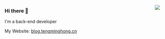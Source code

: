 <!-- ### Hi there 👋 -->

<!--
**teng-tt/teng-tt** is a ✨ _special_ ✨ repository because its `README.md` (this file) appears on your GitHub profile.

Here are some ideas to get you started:

- 🔭 I’m currently working on ...
- 🌱 I’m currently learning ...
- 👯 I’m looking to collaborate on ...
- 🤔 I’m looking for help with ...
- 💬 Ask me about ...
- 📫 How to reach me: ...
- 😄 Pronouns: ...
- ⚡ Fun fact: ...
-->
<!-- [![Anurag's github stats](https://github-readme-stats.vercel.app/api?username=teng-tt)](https://github.com/teng-tt/github-readme-stats) -->

<a href="https://blog.tengminghong.cn/" target="_blank"><img align="right" src="https://github-readme-stats-ten-gilt.vercel.app/api?username=teng-tt&show_icons=true" /></a>

### Hi there 👋

I'm a back-end developer

My Website: [blog.tengminghong.cn](https://blog.tengminghong.cn)
